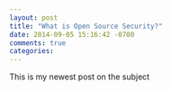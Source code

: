 ```yaml
---
layout: post
title: "What is Open Source Security?"
date: 2014-09-05 15:16:42 -0700
comments: true
categories: 
---
```

This is my newest post on the subject
